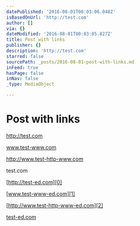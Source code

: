 ```yaml
---
datePublished: '2016-08-01T00:03:06.048Z'
isBasedOnUrl: 'http://test.com'
author: []
via: {}
dateModified: '2016-08-01T00:03:05.827Z'
title: Post with links
publisher: {}
description: 'http://test.com'
starred: false
sourcePath: _posts/2016-08-01-post-with-links.md
inFeed: true
hasPage: false
inNav: false
_type: MediaObject

---
```

# Post with links

http://test.com

www.test-www.com

http://www.test-http-www.com

test.com

  
[http://test-ed.com][0]

[www.test-www-ed.com][1]

[http://www.test-http-www-ed.com][2]

[test-ed.com][3]

[0]: http://test.com/
[1]: http://www.test-www.com
[2]: http://www.test-http-www.com
[3]: http://test.com